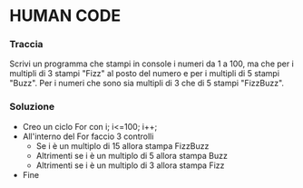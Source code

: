 # HUMAN CODE

### Traccia

Scrivi un programma che stampi in console i numeri da 1 a 100,
ma che per i multipli di 3 stampi "Fizz" al posto del numero e per i multipli di 5 stampi "Buzz".
Per i numeri che sono sia multipli di 3 che di 5 stampi "FizzBuzz".

### Soluzione

- Creo un ciclo For con i; i<=100; i++;
- All'interno del For faccio 3 controlli
  - Se i è un multiplo di 15 allora stampa FizzBuzz
  - Altrimenti se i è un multiplo di 5 allora stampa Buzz
  - Altrimenti se i è un multiplo di 3 allora stampa Fizz
- Fine
